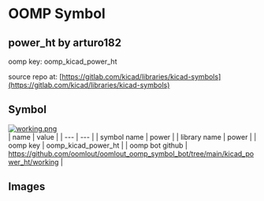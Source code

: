 # OOMP Symbol  
## power_ht  by arturo182  
  
oomp key: oomp_kicad_power_ht  
  
source repo at: [https://gitlab.com/kicad/libraries/kicad-symbols](https://gitlab.com/kicad/libraries/kicad-symbols)  
## Symbol  
  
[![working.png](working_600.png)](working.png)  
| name | value | 
| --- | --- | 
| symbol name | power | 
| library name | power | 
| oomp key | oomp_kicad_power_ht | 
| oomp bot github | https://github.com/oomlout/oomlout_oomp_symbol_bot/tree/main/kicad_power_ht/working | 
## Images  
